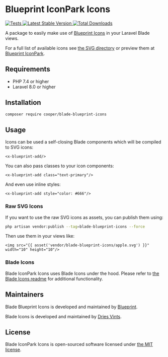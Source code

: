 # Blueprint IconPark Icons

<a href="https://github.com/myxiaoao/blade-blueprint-icons/actions?query=workflow%3ATests">
    <img src="https://github.com/myxiaoao/blade-blueprint-icons/workflows/Tests/badge.svg" alt="Tests">
</a>
<a href="https://packagist.org/packages/cooper/blade-blueprint-icons">
    <img src="https://poser.pugx.org/cooper/blade-blueprint-icons/v/stable.svg" alt="Latest Stable Version">
</a>
<a href="https://packagist.org/packages/cooper/blade-blueprint-icons">
    <img src="https://poser.pugx.org/cooper/blade-blueprint-icons/d/total.svg" alt="Total Downloads">
</a>

A package to easily make use of [Blueprint Icons](https://github.com/palantir/blueprint/tree/develop/packages/icons) in your Laravel Blade views.

For a full list of available icons see [the SVG directory](resources/svg) or preview them at [Blueprint IconPark](https://blueprintjs.com/docs/#icons).

## Requirements

- PHP 7.4 or higher
- Laravel 8.0 or higher

## Installation

```bash
composer require cooper/blade-blueprint-icons
```

## Usage

Icons can be used a self-closing Blade components which will be compiled to SVG icons:

```blade
<x-blueprint-add/>
```

You can also pass classes to your icon components:

```blade
<x-blueprint-add class="text-primary"/>
```

And even use inline styles:

```blade
<x-blueprint-add style="color: #666"/>
```


### Raw SVG Icons

If you want to use the raw SVG icons as assets, you can publish them using:

```bash
php artisan vendor:publish --tag=blade-blueprint-icons --force
```

Then use them in your views like:

```blade
<img src="{{ asset('vendor/blade-blueprint-icons/apple.svg') }}" width="10" height="10"/>
```

### Blade Icons

Blade IconPark Icons uses Blade Icons under the hood. Please refer to [the Blade Icons readme](https://github.com/blade-ui-kit/blade-icons) for additional functionality.

## Maintainers

Blade Blueprint Icons is developed and maintained by [Blueprint](https://blueprintjs.com/docs/#icons).

Blade Icons is developed and maintained by [Dries Vints](https://driesvints.com/).

## License

Blade IconPark Icons is open-sourced software licensed under [the MIT license](LICENSE.md).
